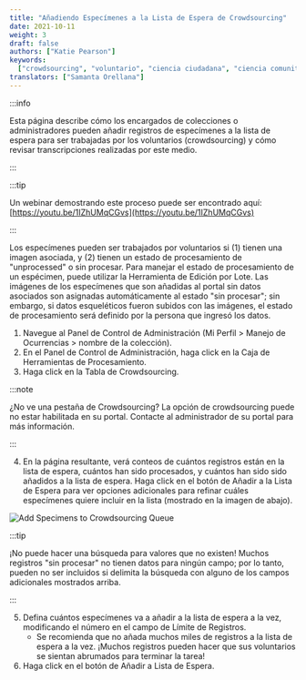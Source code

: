 ```yaml
---
title: "Añadiendo Especímenes a la Lista de Espera de Crowdsourcing"
date: 2021-10-11
weight: 3
draft: false
authors: ["Katie Pearson"]
keywords:
  ["crowdsourcing", "voluntario", "ciencia ciudadana", "ciencia comunitaria"]
translators: ["Samanta Orellana"]
---
```


:::info

Esta página describe cómo los encargados de colecciones o administradores pueden añadir registros de especímenes a la lista de espera para ser trabajadas por los voluntarios (crowdsourcing) y cómo revisar transcripciones realizadas por este medio.

:::

:::tip

Un webinar demostrando este proceso puede ser encontrado aquí: [https://youtu.be/1IZhUMqCGvs](https://youtu.be/1IZhUMqCGvs)

:::

Los especímenes pueden ser trabajados por voluntarios si (1) tienen una imagen asociada, y (2) tienen un estado de procesamiento de "unprocessed" o sin procesar. Para manejar el estado de procesamiento de un espécimen, puede utilizar la Herramienta de Edición por Lote. Las imágenes de los especímenes que son añadidas al portal sin datos asociados son asignadas automáticamente al estado "sin procesar"; sin embargo, si datos esqueléticos fueron subidos con las imágenes, el estado de procesamiento será definido por la persona que ingresó los datos.

1. Navegue al Panel de Control de Administración (Mi Perfil > Manejo de Ocurrencias > nombre de la colección).
2. En el Panel de Control de Administración, haga click en la Caja de Herramientas de Procesamiento.
3. Haga click en la Tabla de Crowdsourcing.

:::note

¿No ve una pestaña de Crowdsourcing? La opción de crowdsourcing puede no estar habilitada en su portal. Contacte al administrador de su portal para más información.

:::

4. En la página resultante, verá conteos de cuántos registros están en la lista de espera, cuántos han sido procesados, y cuántos han sido sido añadidos a la lista de espera. Haga click en el botón de Añadir a la Lista de Espera para ver opciones adicionales para refinar cuáles especímenes quiere incluir en la lista (mostrado en la imagen de abajo).

![Add Specimens to Crowdsourcing Queue](/img/crowdsourcing2.PNG)

:::tip

¡No puede hacer una búsqueda para valores que no existen! Muchos registros "sin procesar" no tienen datos para ningún campo; por lo tanto, pueden no ser incluidos si delimita la búsqueda con alguno de los campos adicionales mostrados arriba.

:::

5. Defina cuántos especímenes va a añadir a la lista de espera a la vez, modificando el número en el campo de Límite de Registros.
   - Se recomienda que no añada muchos miles de registros a la lista de espera a la vez. ¡Muchos registros pueden hacer que sus voluntarios se sientan abrumados para terminar la tarea!
6. Haga click en el botón de Añadir a Lista de Espera.
